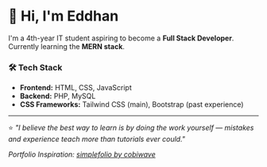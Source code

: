 # 👋 Hi, I'm Eddhan  

I'm a 4th-year IT student aspiring to become a **Full Stack Developer**.  
Currently learning the **MERN stack**.  

### 🛠️ Tech Stack
- **Frontend:** HTML, CSS, JavaScript  
- **Backend:** PHP, MySQL  
- **CSS Frameworks:** Tailwind CSS (main), Bootstrap (past experience)  

---

⭐ *"I believe the best way to learn is by doing the work yourself — mistakes and experience teach more than tutorials ever could."*  


*Portfolio Inspiration: [simplefolio by cobiwave](https://github.com/cobiwave/simplefolio)*
